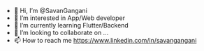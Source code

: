 - 👋 Hi, I’m @SavanGangani
- 👀 I’m interested in App/Web developer 
- 🌱 I’m currently learning Flutter/Backend 
- 💞️ I’m looking to collaborate on ...
- 📫 How to reach me https://www.linkedin.com/in/savangangani

<!---
SavanGangani/SavanGangani is a ✨ special ✨ repository because its `README.md` (this file) appears on your GitHub profile.
You can click the Preview link to take a look at your changes.
--->
